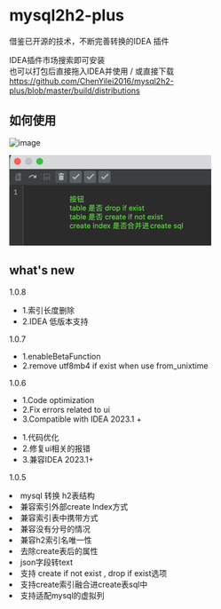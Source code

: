 # mysql2h2-plus
借鉴已开源的技术，不断完善转换的IDEA 插件

IDEA插件市场搜索即可安装  
也可以打包后直接拖入IDEA并使用 / 或直接下载 https://github.com/ChenYilei2016/mysql2h2-plus/blob/master/build/distributions

<h2>如何使用</h2>
  
![image](https://user-images.githubusercontent.com/31011150/190112719-871a14fc-82fc-45fe-a21d-5a4e6a1f0365.png)  
  
![img.png](img.png)

<h2>what's new</h2>
<p>1.0.8</p>
<ul>
<li>1.索引长度删除</li>
<li>2.IDEA 低版本支持</li>
</ul>
      <p>1.0.7</p>
      <ul>
<li>1.enableBetaFunction</li>
        <li>2.remove utf8mb4 if exist when use from_unixtime</li>
      </ul>
      <p>1.0.6</p>
      <ul>
        <li>1.Code optimization</li>
        <li>2.Fix errors related to ui</li>
        <li>3.Compatible with IDEA 2023.1 +</li>
      </ul>
      <ul>
        <li>1.代码优化</li>
        <li>2.修复ui相关的报错</li>
        <li>3.兼容IDEA 2023.1+ </li>
      </ul>


<p>1.0.5</p>  
<li>mysql 转换 h2表结构    </li>
<li>兼容索引外部create Index方式  </li>
<li>兼容索引表中携带方式  </li>
<li>兼容没有分号的情况  </li>
<li>兼容h2索引名唯一性  </li>
<li>去除create表后的属性  </li>
<li>json字段转text  </li>
<li>支持 create if not exist , drop if exist选项  </li>
<li>支持create索引融合进create表sql中  </li>
<li>支持适配mysql的虚拟列  </li>

